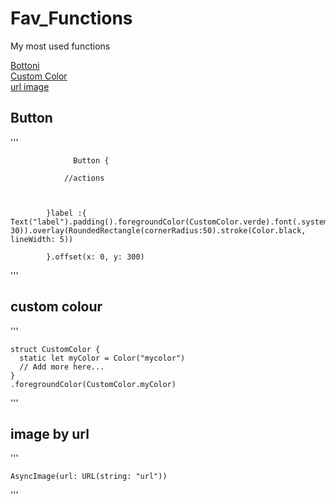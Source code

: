 # Fav_Functions
My most used functions 

[Bottoni](##Button)  
[Custom Color](##custom-colour)  
[url image](##image-by-url)  

## Button

'''
                  
                  Button {
                
                //actions
                     
                 
                 
            }label :{
    Text("label").padding().foregroundColor(CustomColor.verde).font(.system(size: 30)).overlay(RoundedRectangle(cornerRadius:50).stroke(Color.black,   lineWidth: 5))  
                
            }.offset(x: 0, y: 300)


'''

## custom colour

'''

    struct CustomColor {
      static let myColor = Color("mycolor")
      // Add more here...
    }
    .foregroundColor(CustomColor.myColor)
    
'''

## image by url

'''

    AsyncImage(url: URL(string: "url"))

'''


